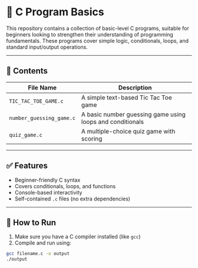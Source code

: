 # 🧠 C Program Basics

This repository contains a collection of basic-level C programs, suitable for beginners looking to strengthen their understanding of programming fundamentals. These programs cover simple logic, conditionals, loops, and standard input/output operations.

---

## 📁 Contents

| File Name               | Description                             |
|------------------------|-----------------------------------------|
| `TIC_TAC_TOE_GAME.c`   | A simple text-based Tic Tac Toe game    |
| `number_guessing_game.c` | A basic number guessing game using loops and conditionals |
| `quiz_game.c`          | A multiple-choice quiz game with scoring |

---

## ✅ Features

- Beginner-friendly C syntax
- Covers conditionals, loops, and functions
- Console-based interactivity
- Self-contained `.c` files (no extra dependencies)

---

## 🚀 How to Run

1. Make sure you have a C compiler installed (like `gcc`)
2. Compile and run using:

```bash
gcc filename.c -o output
./output

